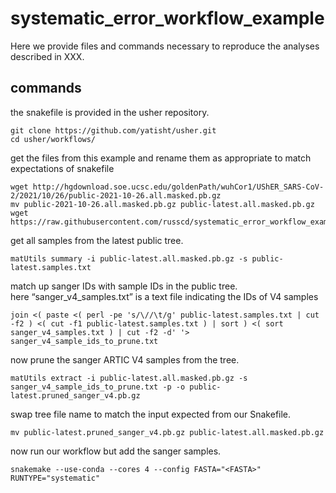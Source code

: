 # systematic_error_workflow_example

Here we provide files and commands necessary to reproduce the analyses described in XXX. 

## commands 

the snakefile is provided in the usher repository.  

    git clone https://github.com/yatisht/usher.git  
    cd usher/workflows/

get the files from this example and rename them as appropriate to match expectations of snakefile

    wget http://hgdownload.soe.ucsc.edu/goldenPath/wuhCor1/UShER_SARS-CoV-2/2021/10/26/public-2021-10-26.all.masked.pb.gz
    mv public-2021-10-26.all.masked.pb.gz public-latest.all.masked.pb.gz
    wget https://raw.githubusercontent.com/russcd/systematic_error_workflow_example/main/sanger_v4_samples.txt
  
get all samples from the latest public tree.  

    matUtils summary -i public-latest.all.masked.pb.gz -s public-latest.samples.txt
  
match up sanger IDs with sample IDs in the public tree.  
here “sanger_v4_samples.txt” is a text file indicating the IDs of V4 samples
    
    join <( paste <( perl -pe 's/\//\t/g' public-latest.samples.txt | cut -f2 ) <( cut -f1 public-latest.samples.txt ) | sort ) <( sort sanger_v4_samples.txt ) | cut -f2 -d' '> sanger_v4_sample_ids_to_prune.txt 
  
now prune the sanger ARTIC V4 samples from the tree.  
    
    matUtils extract -i public-latest.all.masked.pb.gz -s sanger_v4_sample_ids_to_prune.txt -p -o public-latest.pruned_sanger_v4.pb.gz
  
swap tree file name to match the input expected from our Snakefile.  
    
    mv public-latest.pruned_sanger_v4.pb.gz public-latest.all.masked.pb.gz
  
now run our workflow but add the sanger samples.  
    
    snakemake --use-conda --cores 4 --config FASTA="<FASTA>" RUNTYPE="systematic"
  
